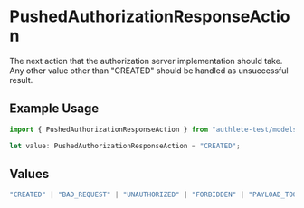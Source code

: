 # PushedAuthorizationResponseAction

The next action that the authorization server implementation should take. Any other value other than "CREATED" should be handled as unsuccessful result.

## Example Usage

```typescript
import { PushedAuthorizationResponseAction } from "authlete-test/models";

let value: PushedAuthorizationResponseAction = "CREATED";
```

## Values

```typescript
"CREATED" | "BAD_REQUEST" | "UNAUTHORIZED" | "FORBIDDEN" | "PAYLOAD_TOO_LARGE" | "INTERNAL_SERVER_ERROR"
```